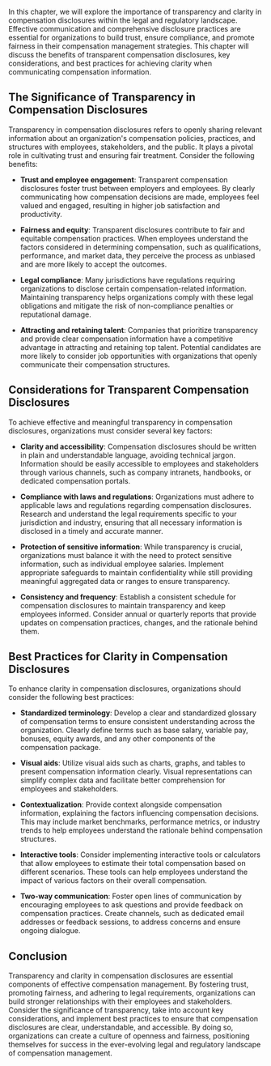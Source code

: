 
In this chapter, we will explore the importance of transparency and clarity in compensation disclosures within the legal and regulatory landscape. Effective communication and comprehensive disclosure practices are essential for organizations to build trust, ensure compliance, and promote fairness in their compensation management strategies. This chapter will discuss the benefits of transparent compensation disclosures, key considerations, and best practices for achieving clarity when communicating compensation information.

**The Significance of Transparency in Compensation Disclosures**
----------------------------------------------------------------

Transparency in compensation disclosures refers to openly sharing relevant information about an organization's compensation policies, practices, and structures with employees, stakeholders, and the public. It plays a pivotal role in cultivating trust and ensuring fair treatment. Consider the following benefits:

* **Trust and employee engagement**: Transparent compensation disclosures foster trust between employers and employees. By clearly communicating how compensation decisions are made, employees feel valued and engaged, resulting in higher job satisfaction and productivity.

* **Fairness and equity**: Transparent disclosures contribute to fair and equitable compensation practices. When employees understand the factors considered in determining compensation, such as qualifications, performance, and market data, they perceive the process as unbiased and are more likely to accept the outcomes.

* **Legal compliance**: Many jurisdictions have regulations requiring organizations to disclose certain compensation-related information. Maintaining transparency helps organizations comply with these legal obligations and mitigate the risk of non-compliance penalties or reputational damage.

* **Attracting and retaining talent**: Companies that prioritize transparency and provide clear compensation information have a competitive advantage in attracting and retaining top talent. Potential candidates are more likely to consider job opportunities with organizations that openly communicate their compensation structures.

**Considerations for Transparent Compensation Disclosures**
-----------------------------------------------------------

To achieve effective and meaningful transparency in compensation disclosures, organizations must consider several key factors:

* **Clarity and accessibility**: Compensation disclosures should be written in plain and understandable language, avoiding technical jargon. Information should be easily accessible to employees and stakeholders through various channels, such as company intranets, handbooks, or dedicated compensation portals.

* **Compliance with laws and regulations**: Organizations must adhere to applicable laws and regulations regarding compensation disclosures. Research and understand the legal requirements specific to your jurisdiction and industry, ensuring that all necessary information is disclosed in a timely and accurate manner.

* **Protection of sensitive information**: While transparency is crucial, organizations must balance it with the need to protect sensitive information, such as individual employee salaries. Implement appropriate safeguards to maintain confidentiality while still providing meaningful aggregated data or ranges to ensure transparency.

* **Consistency and frequency**: Establish a consistent schedule for compensation disclosures to maintain transparency and keep employees informed. Consider annual or quarterly reports that provide updates on compensation practices, changes, and the rationale behind them.

**Best Practices for Clarity in Compensation Disclosures**
----------------------------------------------------------

To enhance clarity in compensation disclosures, organizations should consider the following best practices:

* **Standardized terminology**: Develop a clear and standardized glossary of compensation terms to ensure consistent understanding across the organization. Clearly define terms such as base salary, variable pay, bonuses, equity awards, and any other components of the compensation package.

* **Visual aids**: Utilize visual aids such as charts, graphs, and tables to present compensation information clearly. Visual representations can simplify complex data and facilitate better comprehension for employees and stakeholders.

* **Contextualization**: Provide context alongside compensation information, explaining the factors influencing compensation decisions. This may include market benchmarks, performance metrics, or industry trends to help employees understand the rationale behind compensation structures.

* **Interactive tools**: Consider implementing interactive tools or calculators that allow employees to estimate their total compensation based on different scenarios. These tools can help employees understand the impact of various factors on their overall compensation.

* **Two-way communication**: Foster open lines of communication by encouraging employees to ask questions and provide feedback on compensation practices. Create channels, such as dedicated email addresses or feedback sessions, to address concerns and ensure ongoing dialogue.

**Conclusion**
--------------

Transparency and clarity in compensation disclosures are essential components of effective compensation management. By fostering trust, promoting fairness, and adhering to legal requirements, organizations can build stronger relationships with their employees and stakeholders. Consider the significance of transparency, take into account key considerations, and implement best practices to ensure that compensation disclosures are clear, understandable, and accessible. By doing so, organizations can create a culture of openness and fairness, positioning themselves for success in the ever-evolving legal and regulatory landscape of compensation management.
